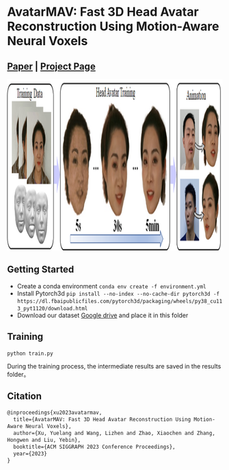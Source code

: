 # AvatarMAV: Fast 3D Head Avatar Reconstruction Using Motion-Aware Neural Voxels
## [Paper](https://arxiv.org/abs/2211.13206) | [Project Page](https://liuyebin.com/avatarmav/)
<img src="assets/teaser.png" width="800" height="400"/> 

## Getting Started
* Create a conda environment `conda env create -f environment.yml`
* Install Pytorch3d `pip install --no-index --no-cache-dir pytorch3d -f https://dl.fbaipublicfiles.com/pytorch3d/packaging/wheels/py38_cu113_pyt1120/download.html`
* Download our dataset [Google drive](https://drive.google.com/file/d/1Hzv41ZkpMK1X9h9Z-B54S-Nn1GcMveb8/view?usp=sharing) and place it in this folder

## Training
```
python train.py
```
During the training process, the intermediate results are saved in the results folder。

## Citation
```
@inproceedings{xu2023avatarmav,
  title={AvatarMAV: Fast 3D Head Avatar Reconstruction Using Motion-Aware Neural Voxels},
  author={Xu, Yuelang and Wang, Lizhen and Zhao, Xiaochen and Zhang, Hongwen and Liu, Yebin},
  booktitle={ACM SIGGRAPH 2023 Conference Proceedings},
  year={2023}
}

```